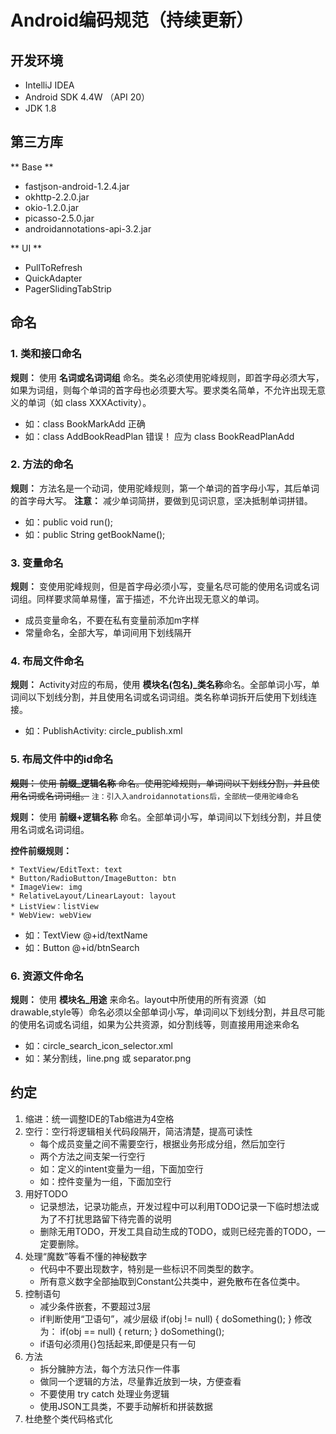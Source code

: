 # Android编码规范（持续更新）


## 开发环境

* IntelliJ IDEA
* Android SDK 4.4W （API 20）
* JDK 1.8


## 第三方库

** Base **

* fastjson-android-1.2.4.jar
* okhttp-2.2.0.jar
* okio-1.2.0.jar
* picasso-2.5.0.jar
* androidannotations-api-3.2.jar

** UI **

* PullToRefresh
* QuickAdapter
* PagerSlidingTabStrip


## 命名


###  1. 类和接口命名 

**规则：** 使用 **名词或名词词组** 命名。类名必须使用驼峰规则，即首字母必须大写，如果为词组，则每个单词的首字母也必须要大写。要求类名简单，不允许出现无意义的单词（如 class XXXActivity）。 

* 如：class BookMarkAdd 正确  
* 如：class AddBookReadPlan 错误！ 应为 class BookReadPlanAdd 

### 2. 方法的命名

**规则：** 方法名是一个动词，使用驼峰规则，第一个单词的首字母小写，其后单词的首字母大写。
**注意：** 减少单词简拼，要做到见词识意，坚决抵制单词拼错。

* 如：public void run(); 
* 如：public String getBookName(); 

### 3. 变量命名

**规则：** 变使用驼峰规则，但是首字母必须小写，变量名尽可能的使用名词或名词词组。同样要求简单易懂，富于描述，不允许出现无意义的单词。

* 成员变量命名，不要在私有变量前添加m字样
* 常量命名，全部大写，单词间用下划线隔开


### 4. 布局文件命名

**规则：** Activity对应的布局，使用 **模块名(包名)_类名称**命名。全部单词小写，单词间以下划线分割，并且使用名词或名词词组。类名称单词拆开后使用下划线连接。

* 如：PublishActivity: circle_publish.xml


### 5. 布局文件中的id命名

~~**规则：** 使用 **前缀_逻辑名称** 命名。使用驼峰规则，单词间以下划线分割，并且使用名词或名词词组。~~  `注：引入入androidannotations后，全部统一使用驼峰命名`

**规则：** 使用 **前缀+逻辑名称** 命名。全部单词小写，单词间以下划线分割，并且使用名词或名词词组。

**控件前缀规则：**

```
* TextView/EditText: text
* Button/RadioButton/ImageButton: btn
* ImageView: img
* RelativeLayout/LinearLayout: layout
* ListView：listView
* WebView: webView
```

* 如：TextView @+id/textName
* 如：Button @+id/btnSearch


### 6. 资源文件命名

**规则：** 使用 **模块名_用途** 来命名。layout中所使用的所有资源（如drawable,style等）命名必须以全部单词小写，单词间以下划线分割，并且尽可能的使用名词或名词组，如果为公共资源，如分割线等，则直接用用途来命名  

* 如：circle_search_icon_selector.xml 
* 如：某分割线，line.png  或 separator.png

## 约定

1. 缩进：统一调整IDE的Tab缩进为4空格
2. 空行：空行将逻辑相关代码段隔开，简洁清楚，提高可读性
	* 每个成员变量之间不需要空行，根据业务形成分组，然后加空行
	* 两个方法之间支架一行空行
	* 如：定义的intent变量为一组，下面加空行
	* 如：控件变量为一组，下面加空行
3. 用好TODO
	* 记录想法，记录功能点，开发过程中可以利用TODO记录一下临时想法或为了不打扰思路留下待完善的说明
	* 删除无用TODO，开发工具自动生成的TODO，或则已经完善的TODO，一定要删除。
4. 处理“魔数”等看不懂的神秘数字
	* 代码中不要出现数字，特别是一些标识不同类型的数字。
	* 所有意义数字全部抽取到Constant公共类中，避免散布在各位类中。
5. 控制语句
	* 减少条件嵌套，不要超过3层
	* if判断使用“卫语句”，减少层级
	if(obj != null) {
		doSomething();
	}
	修改为：
	if(obj == null) {
		return;
	}
	doSomething();
	* if语句必须用{}包括起来,即便是只有一句
6. 方法
	* 拆分臃肿方法，每个方法只作一件事
	* 做同一个逻辑的方法，尽量靠近放到一块，方便查看
	* 不要使用 try catch 处理业务逻辑
	* 使用JSON工具类，不要手动解析和拼装数据
7. 杜绝整个类代码格式化
